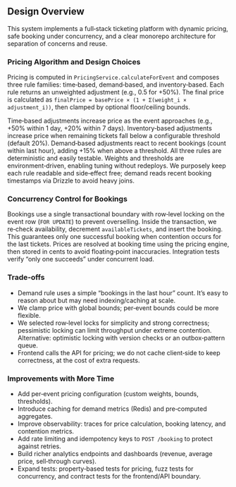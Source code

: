 ## Design Overview

This system implements a full‑stack ticketing platform with dynamic pricing, safe booking under concurrency, and a clear monorepo architecture for separation of concerns and reuse.

### Pricing Algorithm and Design Choices
Pricing is computed in `PricingService.calculateForEvent` and composes three rule families: time‑based, demand‑based, and inventory‑based. Each rule returns an unweighted adjustment (e.g., 0.5 for +50%). The final price is calculated as `finalPrice = basePrice × (1 + Σ(weight_i × adjustment_i))`, then clamped by optional floor/ceiling bounds.

Time‑based adjustments increase price as the event approaches (e.g., +50% within 1 day, +20% within 7 days). Inventory‑based adjustments increase price when remaining tickets fall below a configurable threshold (default 20%). Demand‑based adjustments react to recent bookings (count within last hour), adding +15% when above a threshold. All three rules are deterministic and easily testable. Weights and thresholds are environment‑driven, enabling tuning without redeploys. We purposely keep each rule readable and side‑effect free; demand reads recent booking timestamps via Drizzle to avoid heavy joins.

### Concurrency Control for Bookings
Bookings use a single transactional boundary with row‑level locking on the event row (`FOR UPDATE`) to prevent overselling. Inside the transaction, we re‑check availability, decrement `availableTickets`, and insert the booking. This guarantees only one successful booking when contention occurs for the last tickets. Prices are resolved at booking time using the pricing engine, then stored in cents to avoid floating‑point inaccuracies. Integration tests verify “only one succeeds” under concurrent load.

### Trade‑offs
- Demand rule uses a simple “bookings in the last hour” count. It’s easy to reason about but may need indexing/caching at scale.
- We clamp price with global bounds; per‑event bounds could be more flexible.
- We selected row‑level locks for simplicity and strong correctness; pessimistic locking can limit throughput under extreme contention. Alternative: optimistic locking with version checks or an outbox‑pattern queue.
- Frontend calls the API for pricing; we do not cache client‑side to keep correctness, at the cost of extra requests.

### Improvements with More Time
- Add per‑event pricing configuration (custom weights, bounds, thresholds).
- Introduce caching for demand metrics (Redis) and pre‑computed aggregates.
- Improve observability: traces for price calculation, booking latency, and contention metrics.
- Add rate limiting and idempotency keys to `POST /booking` to protect against retries.
- Build richer analytics endpoints and dashboards (revenue, average price, sell‑through curves).
- Expand tests: property‑based tests for pricing, fuzz tests for concurrency, and contract tests for the frontend/API boundary.


